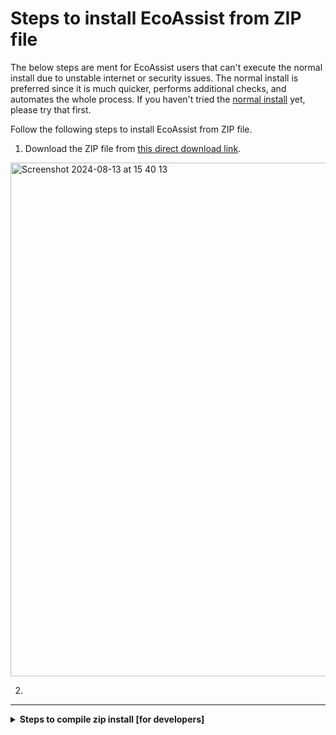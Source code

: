 
# Steps to install EcoAssist from ZIP file

The below steps are ment for EcoAssist users that can't execute the normal install due to unstable internet or security issues. The normal install is preferred since it is much quicker, performs additional checks, and automates the whole process. If you haven't tried the [normal install](https://addaxdatascience.com/ecoassist-windows/) yet, please try that first. 

Follow the following steps to install EcoAssist from ZIP file. 
1. Download the ZIP file from [this direct download link](https://drive.google.com/uc?export=download&id=1i0v4MgfFhp5RbK6pBseyaYawP1B6hglr).
<img width="822" alt="Screenshot 2024-08-13 at 15 40 13" src="https://github.com/user-attachments/assets/57347398-cd27-4b61-b271-e6bf5fc190b5">


2. 



_______________________________________________________________________
<details>
<summary><b>Steps to compile zip install [for developers]</b></summary>
<br>
<i>If you're an EcoAssist user, you dont have to follow these steps. This is information is for developers.</i>
<br></br>
Follow the steps below to create this all-encompassing EcoAssist zip file.

1. [Install the latest EcoAssist version](https://addaxdatascience.com/ecoassist-windows/) on a Windows machine.
2. Make sure you have copy-pasted all models to `C:\Users\smart\EcoAssist_files\models\cls` so that they will be included in the ZIP.
3. Copy the entire contents of the following folders to `C:\Users\smart\EcoAssist_files`.
   * `C:\Users\smart\miniforge3` (double check for redundant environments)
   * `C:\Program Files\Git`
4. Remove the following files
   * `C:\Users\smart\EcoAssist_files\EcoAssist\logfiles\path_to_conda_installation.txt`
   * `C:\Users\smart\EcoAssist_files\EcoAssist\logfiles\path_to_git_installation.txt`
5. Compress the folder (takes about 1 hour)
```
7z a -tzip "C:\Users\smart\Desktop\EcoAssist_files.zip" "C:\Users\smart\EcoAssist_files"
```
5. Upload the zipped file to Google Drive (takes about 1 hour)
```
rclone copy -P "C:\Users\smart\Desktop\EcoAssist_files.zip" "gdrive:/EcoAssist-zip-files/Windows/<VERSION-NUMBER>"
```
6. Change the google drive share link to a direct download link using [this website](https://sites.google.com/site/gdocs2direct/).
7. Update the instructions above with the new version and link.
</details>
